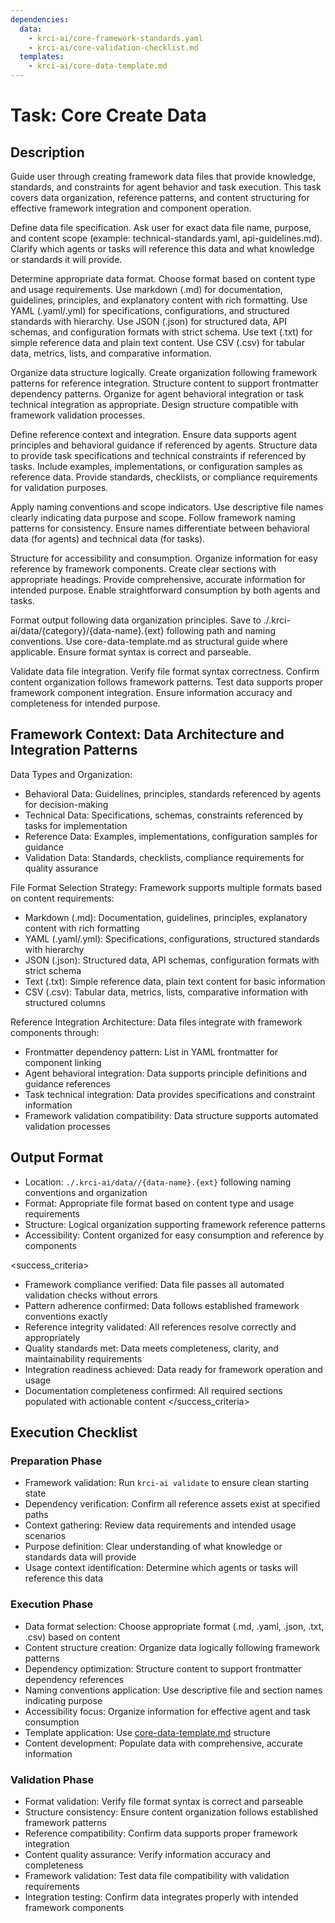 ```yaml
---
dependencies:
  data:
    - krci-ai/core-framework-standards.yaml
    - krci-ai/core-validation-checklist.md
  templates:
    - krci-ai/core-data-template.md
---
```


# Task: Core Create Data

## Description

Guide user through creating framework data files that provide knowledge, standards, and constraints for agent behavior and task execution. This task covers data organization, reference patterns, and content structuring for effective framework integration and component operation.

<instructions>
Define data file specification. Ask user for exact data file name, purpose, and content scope (example: technical-standards.yaml, api-guidelines.md). Clarify which agents or tasks will reference this data and what knowledge or standards it will provide.

Determine appropriate data format. Choose format based on content type and usage requirements. Use markdown (.md) for documentation, guidelines, principles, and explanatory content with rich formatting. Use YAML (.yaml/.yml) for specifications, configurations, and structured standards with hierarchy. Use JSON (.json) for structured data, API schemas, and configuration formats with strict schema. Use text (.txt) for simple reference data and plain text content. Use CSV (.csv) for tabular data, metrics, lists, and comparative information.

Organize data structure logically. Create organization following framework patterns for reference integration. Structure content to support frontmatter dependency patterns. Organize for agent behavioral integration or task technical integration as appropriate. Design structure compatible with framework validation processes.

Define reference context and integration. Ensure data supports agent principles and behavioral guidance if referenced by agents. Structure data to provide task specifications and technical constraints if referenced by tasks. Include examples, implementations, or configuration samples as reference data. Provide standards, checklists, or compliance requirements for validation purposes.

Apply naming conventions and scope indicators. Use descriptive file names clearly indicating data purpose and scope. Follow framework naming patterns for consistency. Ensure names differentiate between behavioral data (for agents) and technical data (for tasks).

Structure for accessibility and consumption. Organize information for easy reference by framework components. Create clear sections with appropriate headings. Provide comprehensive, accurate information for intended purpose. Enable straightforward consumption by both agents and tasks.

Format output following data organization principles. Save to ./.krci-ai/data/{category}/{data-name}.{ext} following path and naming conventions. Use core-data-template.md as structural guide where applicable. Ensure format syntax is correct and parseable.

Validate data file integration. Verify file format syntax correctness. Confirm content organization follows framework patterns. Test data supports proper framework component integration. Ensure information accuracy and completeness for intended purpose.
</instructions>

## Framework Context: Data Architecture and Integration Patterns

Data Types and Organization:

- Behavioral Data: Guidelines, principles, standards referenced by agents for decision-making
- Technical Data: Specifications, schemas, constraints referenced by tasks for implementation
- Reference Data: Examples, implementations, configuration samples for guidance
- Validation Data: Standards, checklists, compliance requirements for quality assurance

File Format Selection Strategy: Framework supports multiple formats based on content requirements:

- Markdown (.md): Documentation, guidelines, principles, explanatory content with rich formatting
- YAML (.yaml/.yml): Specifications, configurations, structured standards with hierarchy
- JSON (.json): Structured data, API schemas, configuration formats with strict schema
- Text (.txt): Simple reference data, plain text content for basic information
- CSV (.csv): Tabular data, metrics, lists, comparative information with structured columns

Reference Integration Architecture: Data files integrate with framework components through:

- Frontmatter dependency pattern: List in YAML frontmatter for component linking
- Agent behavioral integration: Data supports principle definitions and guidance references
- Task technical integration: Data provides specifications and constraint information
- Framework validation compatibility: Data structure supports automated validation processes

## Output Format

- Location: `./.krci-ai/data//{data-name}.{ext}` following naming conventions and organization
- Format: Appropriate file format based on content type and usage requirements
- Structure: Logical organization supporting framework reference patterns
- Accessibility: Content organized for easy consumption and reference by components

<success_criteria>
- Framework compliance verified: Data file passes all automated validation checks without errors
- Pattern adherence confirmed: Data follows established framework conventions exactly
- Reference integrity validated: All references resolve correctly and appropriately
- Quality standards met: Data meets completeness, clarity, and maintainability requirements
- Integration readiness achieved: Data ready for framework operation and usage
- Documentation completeness confirmed: All required sections populated with actionable content
</success_criteria>

## Execution Checklist

### Preparation Phase

- Framework validation: Run `krci-ai validate` to ensure clean starting state
- Dependency verification: Confirm all reference assets exist at specified paths
- Context gathering: Review data requirements and intended usage scenarios
- Purpose definition: Clear understanding of what knowledge or standards data will provide
- Usage context identification: Determine which agents or tasks will reference this data

### Execution Phase

- Data format selection: Choose appropriate format (.md, .yaml, .json, .txt, .csv) based on content
- Content structure creation: Organize data logically following framework patterns
- Dependency optimization: Structure content to support frontmatter dependency references
- Naming conventions application: Use descriptive file and section names indicating purpose
- Accessibility focus: Organize information for effective agent and task consumption
- Template application: Use [core-data-template.md](./.krci-ai/templates/krci-ai/core-data-template.md) structure
- Content development: Populate data with comprehensive, accurate information

### Validation Phase

- Format validation: Verify file format syntax is correct and parseable
- Structure consistency: Ensure content organization follows established framework patterns
- Reference compatibility: Confirm data supports proper framework integration
- Content quality assurance: Verify information accuracy and completeness
- Framework validation: Test data file compatibility with validation requirements
- Integration testing: Confirm data integrates properly with intended framework components